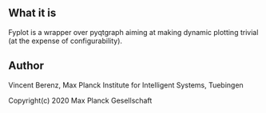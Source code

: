 
## What it is

Fyplot is a wrapper over pyqtgraph aiming at making dynamic plotting trivial
(at the expense of configurability).

## Author 

Vincent Berenz, Max Planck Institute for Intelligent Systems, Tuebingen

Copyright(c) 2020 Max Planck Gesellschaft

 